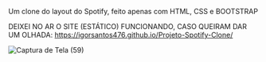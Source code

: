 Um clone do layout do Spotify, feito apenas com HTML, CSS e BOOTSTRAP

DEIXEI NO AR O SITE (ESTÁTICO) FUNCIONANDO, CASO QUEIRAM DAR UM OLHADA: https://igorsantos476.github.io/Projeto-Spotify-Clone/

![Captura de Tela (59)](https://github.com/user-attachments/assets/c4f4303e-acfc-46ed-8e64-5e8581dde6b9)
